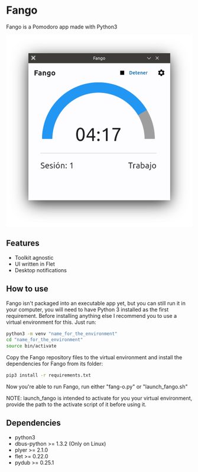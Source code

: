 # Fango
Fango is a Pomodoro app made with Python3

![Fango UI](./Fango_v1.0_Screenshot.png)

## Features
- Toolkit agnostic
- UI written in Flet
- Desktop notifications

## How to use
Fango isn't packaged into an executable app yet, but you can still run it in your computer,
you will need to have Python 3 installed as the first requirement. Before installing anything
else I recommend you to use a virtual environment for this. Just run:

```bash
python3 -m venv "name_for_the_environment"
cd "name_for_the_environment"
source bin/activate
```

Copy the Fango repository files to the virtual environment and install the dependencies for Fango
from its folder:

```bash
pip3 install -r requirements.txt
```

Now you're able to run Fango, run either "fang-o.py" or "launch_fango.sh"

NOTE: launch_fango is intended to activate for you your virtual environment,
provide the path to the activate script of it before using it.

## Dependencies
- python3
- dbus-python >= 1.3.2 (Only on Linux)
- plyer >= 2.1.0
- flet >= 0.22.0
- pydub >= 0.25.1